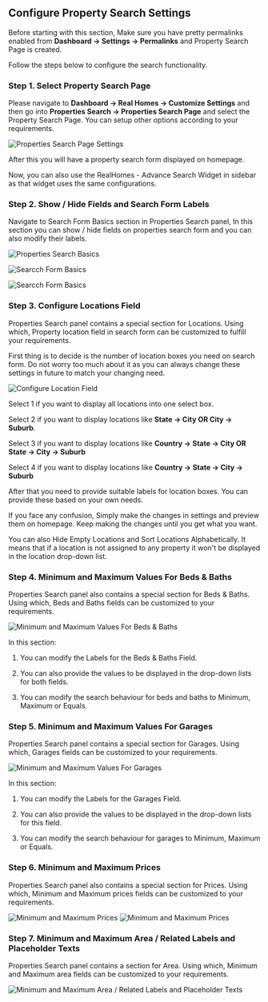 ## Configure Property Search Settings

Before starting with this section, Make sure you have pretty permalinks enabled from **Dashboard → Settings → Permalinks** and Property Search Page is created.

Follow the steps below to configure the search functionality.

### Step 1. Select Property Search Page

Please navigate to **Dashboard → Real Homes → Customize Settings** and then go into **Properties Search → Properties Search Page** and select the Property Search Page. You can setup other options according to your requirements.

![Properties Search Page Settings](images/home-setup/search-page-settings-full.png)

After this you will have a property search form displayed on homepage. 

Now, you can also use the RealHomes - Advance Search Widget in sidebar as that widget uses the same configurations.

### Step 2. Show / Hide Fields and Search Form Labels

Navigate to Search Form Basics section in Properties Search panel, In this section you can show / hide fields on properties search form and you can also modify their labels.

![Properties Search Basics](images/home-setup/search-form-basics.png)

![Searcch Form Basics](images/home-setup/search-basic-one.png)

 ![Searcch Form Basics](images/home-setup/search-basic-two.png)

### Step 3. Configure Locations Field

Properties Search panel contains a special section for Locations. Using which, Property location field in search form can be customized to fulfill your requirements. 

First thing is to decide is the number of location boxes you need on search form. Do not worry too much about it as you can always change these settings in future to match your changing need.

![Configure Location Field](images/home-setup/configure-location-field.png)

Select 1 if you want to display all locations into one select box.

Select 2 if you want to display locations like **State → City OR City → Suburb**. 

Select 3 if you want to display locations like **Country → State → City OR State → City → Suburb** 

Select 4 if you want to display locations like **Country → State → City → Suburb** 

After that you need to provide suitable labels for location boxes. You can provide these based on your own needs.

If you face any confusion, Simply make the changes in settings and preview them on homepage. Keep making the changes until you get what you want.

You can also Hide Empty Locations and Sort Locations Alphabetically. It means that if a location is not assigned to any property it won't be displayed in the location drop-down list.

### Step 4. Minimum and Maximum Values For Beds & Baths

Properties Search panel also contains a special section for Beds & Baths. Using which, Beds and Baths fields can be customized to your requirements.

![Minimum and Maximum Values For Beds & Baths](images/home-setup/beds-and-baths-fields.png)

In this section: 

1) You can modify the Labels for the Beds & Baths Field. 

2) You can also provide the values to be displayed in the drop-down lists for both fields. 

3) You can modify the search behaviour for beds and baths to Minimum, Maximum or Equals.

### Step 5. Minimum and Maximum Values For Garages

Properties Search panel contains a special section for Garages. Using which, Garages fields can be customized to your requirements.

![Minimum and Maximum Values For Garages](images/home-setup/min-max-garages-fields.png)

In this section: 

1) You can modify the Labels for the Garages Field. 

2) You can also provide the values to be displayed in the drop-down lists for this field. 

3) You can modify the search behaviour for garages to Minimum, Maximum or Equals.

### Step 6. Minimum and Maximum Prices

Properties Search panel also contains a special section for Prices. Using which, Minimum and Maximum prices fields can be customized to your requirements.

![Minimum and Maximum Prices](images/home-setup/min-max-price-first.png) ![Minimum and Maximum Prices](images/home-setup/min-max-price-second.png)

### Step 7. Minimum and Maximum Area / Related Labels and Placeholder Texts

Properties Search panel contains a section for Area. Using which, Minimum and Maximum area fields can be customized to your requirements.

![Minimum and Maximum Area / Related Labels and Placeholder Texts](images/home-setup/search-form-area.png)
